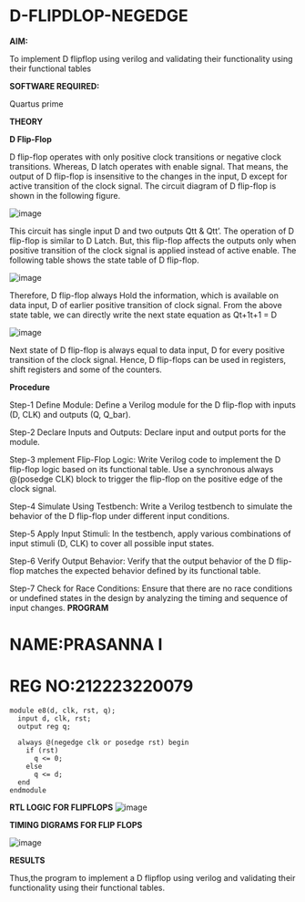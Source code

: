 # D-FLIPDLOP-NEGEDGE

**AIM:**

To implement  D flipflop using verilog and validating their functionality using their functional tables

**SOFTWARE REQUIRED:**

Quartus prime

**THEORY**

**D Flip-Flop**

D flip-flop operates with only positive clock transitions or negative clock transitions. Whereas, D latch operates with enable signal. That means, the output of D flip-flop is insensitive to the changes in the input, D except for active transition of the clock signal. The circuit diagram of D flip-flop is shown in the following figure.

![image](https://github.com/naavaneetha/D-FLIPDLOP-NEGEDGE/assets/154305477/48c81fe8-bc3f-40e7-95e2-519fc155ad51)

This circuit has single input D and two outputs Qtt & Qtt’. The operation of D flip-flop is similar to D Latch. But, this flip-flop affects the outputs only when positive transition of the clock signal is applied instead of active enable. The following table shows the state table of D flip-flop.

![image](https://github.com/naavaneetha/D-FLIPDLOP-NEGEDGE/assets/154305477/e5f3fda7-68ec-4a3a-a0a4-cf6f9cc4ab55)

Therefore, D flip-flop always Hold the information, which is available on data input, D of earlier positive transition of clock signal. From the above state table, we can directly write the next state equation as Qt+1t+1 = D

![image](https://github.com/naavaneetha/D-FLIPDLOP-NEGEDGE/assets/154305477/8592c0d8-2917-4142-91b9-d6c30dd891d2)

Next state of D flip-flop is always equal to data input, D for every positive transition of the clock signal. Hence, D flip-flops can be used in registers, shift registers and some of the counters.

**Procedure**

Step-1 Define Module: Define a Verilog module for the D flip-flop with inputs (D, CLK) and outputs (Q, Q_bar).

Step-2 Declare Inputs and Outputs: Declare input and output ports for the module.

Step-3 mplement Flip-Flop Logic: Write Verilog code to implement the D flip-flop logic based on its functional table. Use a synchronous always @(posedge CLK) block to trigger the flip-flop on the positive edge of the clock signal.

Step-4 Simulate Using Testbench: Write a Verilog testbench to simulate the behavior of the D flip-flop under different input conditions.

Step-5 Apply Input Stimuli: In the testbench, apply various combinations of input stimuli (D, CLK) to cover all possible input states.

Step-6 Verify Output Behavior: Verify that the output behavior of the D flip-flop matches the expected behavior defined by its functional table.

Step-7 Check for Race Conditions: Ensure that there are no race conditions or undefined states in the design by analyzing the timing and sequence of input changes.
**PROGRAM**
# NAME:PRASANNA I
# REG NO:212223220079
```
module e8(d, clk, rst, q);
  input d, clk, rst;
  output reg q;

  always @(negedge clk or posedge rst) begin
    if (rst)
      q <= 0; 
    else
      q <= d; 
  end
endmodule
```
**RTL LOGIC FOR FLIPFLOPS**
![image](https://github.com/user-attachments/assets/6fd80c01-ff41-4d2c-9794-ba9c10d9a1a6)



**TIMING DIGRAMS FOR FLIP FLOPS**




![image](https://github.com/user-attachments/assets/c9ffe2b0-ec81-4c6f-9dc7-ba2a57839828)


**RESULTS**

Thus,the program to implement a D flipflop using verilog and validating their functionality using their functional tables.
